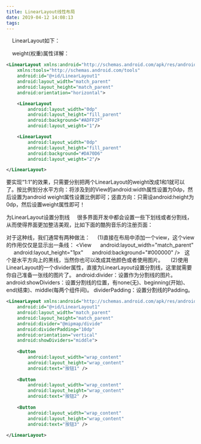 ```yaml
---
title: LinearLayout线性布局
date: 2019-04-12 14:08:13
tags:
---
```

    LinearLayout如下：

    weight(权重)属性详解：

``` xml
<LinearLayout xmlns:android="http://schemas.android.com/apk/res/android"
    xmlns:tools="http://schemas.android.com/tools"
    android:id="@+id/LinearLayout1"
    android:layout_width="match_parent"
    android:layout_height="match_parent"
    android:orientation="horizontal">  

    <LinearLayout
        android:layout_width="0dp"
        android:layout_height="fill_parent"
        android:background="#ADFF2F"
        android:layout_weight="1"/>

    <LinearLayout
        android:layout_width="0dp"
        android:layout_height="fill_parent"
        android:background="#DA70D6"
        android:layout_weight="2"/>

</LinearLayout>  
```

要实现“1:1”的效果，只需要分别把两个LinearLayout的weight改成1和1就可以了。按比例划分水平方向：将涉及到的View的android:width属性设置为0dp，然后设置为android weight属性设置比例即可；竖直方向：只需设android:height为0dp，然后设置weight属性即可！

为LinearLayout设置分割线
    很多界面开发中都会设置一些下划线或者分割线，从而使得界面更加整洁美观，比如下面的酷狗音乐的注册页面：

对于这种线，我们通常有两种做法：
    (1)直接在布局中添加一个view，这个view的作用仅仅是显示出一条线：
<View  
    android:layout_width="match_parent"  
    android:layout_height="1px"  
    android:background="#000000" />  
这个是水平方向上的黑线，当然你也可以改成其他颜色或者使用图片。
    (2)使用LinearLayout的一个divider属性，直接为LinearLayout设置分割线，这里就需要你自己准备一张线的图片了。
android:divider：设置作为分割线的图片。
android:showDividers：设置分割线的位置，有none(无)、beginning(开始)、end(结束)、middle(每两个组件间)。
dividerPadding：设置分割线的Padding。

``` xml
<LinearLayout xmlns:android="http://schemas.android.com/apk/res/android"
    android:id="@+id/LinearLayout1"
    android:layout_width="match_parent"
    android:layout_height="match_parent"
    android:divider="@mipmap/divide"
    android:dividerPadding="10dp"
    android:orientation="vertical"
    android:showDividers="middle">
​
    <Button
        android:layout_width="wrap_content"
        android:layout_height="wrap_content"
        android:text="按钮1" />
​
    <Button
        android:layout_width="wrap_content"
        android:layout_height="wrap_content"
        android:text="按钮2" />
​
    <Button
        android:layout_width="wrap_content"
        android:layout_height="wrap_content"
        android:text="按钮3" />
​
</LinearLayout>
```